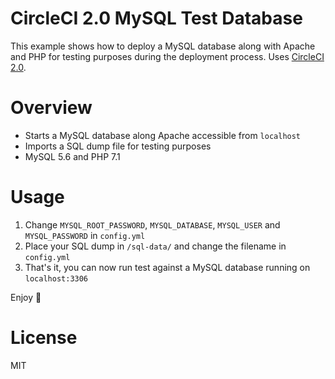 # CircleCI 2.0 MySQL Test Database
This example shows how to deploy a MySQL database along with Apache and PHP for testing purposes during the deployment process. Uses [CircleCI 2.0](https://circleci.com/docs/2.0/). 

# Overview
- Starts a MySQL database along Apache accessible from `localhost`
- Imports a SQL dump file for testing purposes
- MySQL 5.6 and PHP 7.1

# Usage
1. Change `MYSQL_ROOT_PASSWORD`, `MYSQL_DATABASE`, `MYSQL_USER` and `MYSQL_PASSWORD` in `config.yml`
2. Place your SQL dump in `/sql-data/` and change the filename in `config.yml`
3. That's it, you can now run test against a MySQL database running on `localhost:3306`

Enjoy 🚀

# License
MIT
